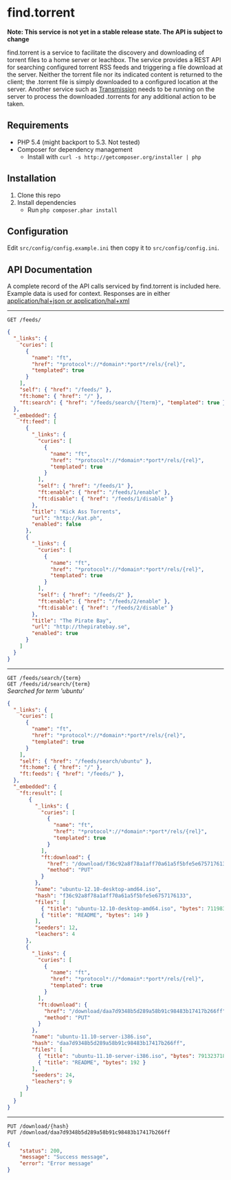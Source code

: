 find.torrent
============

**Note: This service is not yet in a stable release state. The API is subject to change**

find.torrent is a service to facilitate the discovery and downloading of torrent files to a home server or leachbox. The service provides a REST API for searching configured torrent RSS feeds and triggering a file download at the server. Neither the torrent file nor its indicated content is returned to the client; the .torrent file is simply downloaded to a configured location at the server. Another service such as [Transmission](http://www.transmissionbt.com/) needs to be running on the server to process the downloaded .torrents for any additional action to be taken.

Requirements
------------
* PHP 5.4 (might backport to 5.3. Not tested)
* Composer for dependency management
    * Install with `curl -s http://getcomposer.org/installer | php`

Installation
------------
1. Clone this repo
2. Install dependencies
    * Run `php composer.phar install`

Configuration
-------------
Edit `src/config/config.example.ini` then copy it to `src/config/config.ini`.

API Documentation
-----------------
A complete record of the API calls serviced by find.torrent is included here. Example data is used for context. Responses are in either [application/hal+json or application/hal+xml](http://stateless.co/hal_specification.html)

---

`GET /feeds/`

```json
{
  "_links": {
    "curies": [
      {
        "name": "ft",
        "href": "*protocol*://*domain*:*port*/rels/{rel}",
        "templated": true
      }
    ],
    "self": { "href": "/feeds/" },
    "ft:home": { "href": "/" },
    "ft:search": { "href": "/feeds/search/{?term}", "templated": true }
  },
  "_embedded": {
    "ft:feed": [
      {
        "_links": {
          "curies": [
            {
              "name": "ft",
              "href": "*protocol*://*domain*:*port*/rels/{rel}",
              "templated": true
            }
          ],
          "self": { "href": "/feeds/1" },
          "ft:enable": { "href": "/feeds/1/enable" },
          "ft:disable": { "href": "/feeds/1/disable" }
        },
        "title": "Kick Ass Torrents",
        "url": "http://kat.ph",
        "enabled": false
      },
      {
        "_links": {
          "curies": [
            {
              "name": "ft",
              "href": "*protocol*://*domain*:*port*/rels/{rel}",
              "templated": true
            }
          ],
          "self": { "href": "/feeds/2" },
          "ft:enable": { "href": "/feeds/2/enable" },
          "ft:disable": { "href": "/feeds/2/disable" }
        },
        "title": "The Pirate Bay",
        "url": "http://thepiratebay.se",
        "enabled": true
      }
    ]
  }
}
```

---

`GET /feeds/search/{term}`  
`GET /feeds/id/search/{term}`  
_Searched for term 'ubuntu'_

```json
{
  "_links": {
    "curies": [
      {
        "name": "ft",
        "href": "*protocol*://*domain*:*port*/rels/{rel}",
        "templated": true
      }
    ],
    "self": { "href": "/feeds/search/ubuntu" },
    "ft:home": { "href": "/" },
    "ft:feeds": { "href": "/feeds/" },
  },
  "_embedded": {
    "ft:result": [
       {
         "_links": {
           "curies": [
             {
               "name": "ft",
               "href": "*protocol*://*domain*:*port*/rels/{rel}",
               "templated": true
             }
           ],
           "ft:download": {
             "href": "/download/f36c92a8f78a1aff70a61a5f5bfe5e6757176133",
             "method": "PUT"
           }
         },
         "name": "ubuntu-12.10-desktop-amd64.iso",
         "hash": "f36c92a8f78a1aff70a61a5f5bfe5e6757176133",
         "files": [
           { "title": "ubuntu-12.10-desktop-amd64.iso", "bytes": 711983104 },
           { "title": "README", "bytes": 149 }
         ],
         "seeders": 12,
         "leachers": 4
      },
      {
        "_links": {
          "curies": [
            {
              "name": "ft",
              "href": "*protocol*://*domain*:*port*/rels/{rel}",
              "templated": true
            }
          ],
          "ft:download": {
            "href": "/download/daa7d9348b5d289a58b91c98483b17417b266ff",
            "method": "PUT"
          }
        },
        "name": "ubuntu-11.10-server-i386.iso",
        "hash": "daa7d9348b5d289a58b91c98483b17417b266ff",
        "files": [
          { "title": "ubuntu-11.10-server-i386.iso", "bytes": 791323718 },
          { "title": "README", "bytes": 192 }
        ],
        "seeders": 24,
        "leachers": 9
      }
    ]
  }
}
```

---

`PUT /download/{hash}`  
`PUT /download/daa7d9348b5d289a58b91c98483b17417b266ff`  

```json
{
    "status": 200,
    "message": "Success message",
    "error": "Error message"
}
```
